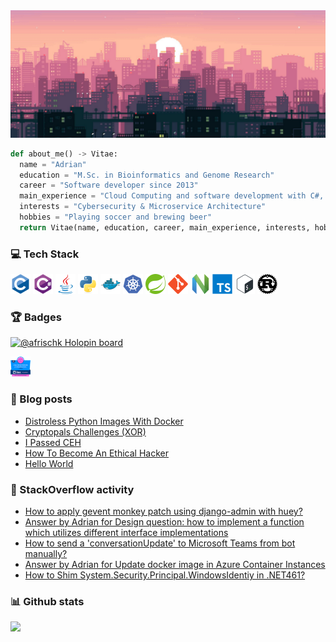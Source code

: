 <!-- <link href="css/style.css" rel="stylesheet">-->
<div align="center">
  <img alt="banner" src="banner.png">
</div>

```python
def about_me() -> Vitae:
  name = "Adrian"
  education = "M.Sc. in Bioinformatics and Genome Research"
  career = "Software developer since 2013"
  main_experience = "Cloud Computing and software development with C#, Java and Python"
  interests = "Cybersecurity & Microservice Architecture"
  hobbies = "Playing soccer and brewing beer"
  return Vitae(name, education, career, main_experience, interests, hobbies)
```

### :computer: Tech Stack

<div>
  <img alt="C" width="32" height="32" src="icons/c-original.svg">
  <img alt="C#" width="32" height="32" src="icons/csharp-original.svg">
  <img alt="Java" width="32" height="32" src="icons/java-original.svg">
  <img alt="Python" width="32" height="32" src="icons/python-original.svg">
  <img alt="Docker" width="32" height="32" src="icons/docker-original.svg">
  <img alt="Kubernetes" width="32" height="32" src="icons/kubernetes-plain.svg">
  <img alt="Spring" width="32" height="32" src="icons/spring-original.svg">
  <img alt="Git" width="32" height="32" src="icons/git-original.svg">
  <img alt="Neovim" width="32" height="32" src="icons/neovim.svg">
  <img alt="TypeScript" width="32" height="32" src="icons/typescript-original.svg">
  <img alt="Bash" width="32" height="32" src="icons/bash-original.svg">
  <img alt="Rust" width="32" height="32" src="icons/rust.svg">
</div>

### :trophy: Badges

[![@afrischk Holopin board](https://holopin.io/api/user/board?user=0x00_whiz)](https://holopin.io/@0x00_whiz)

<div>
  <img alt="lfd420" width="32" height="32" src="badges/lfd420.png">
</div>

### :newspaper: Blog posts
<!-- BLOGPOST:START -->
- [Distroless Python Images With Docker](https://afrischk.github.io/distroless-python-310)
- [Cryptopals Challenges &lpar;XOR&rpar;](https://afrischk.github.io/Cryptopals-Challenges-Base-Set-1-XOR)
- [I Passed CEH](https://afrischk.github.io/I-Passed-CEH)
- [How To Become An Ethical Hacker](https://afrischk.github.io/How-To-Become-An-Ethical-Hacker)
- [Hello World](https://afrischk.github.io/Hello-World)<!-- BLOGPOST:END -->

### :bookmark_tabs: StackOverflow activity
<!-- STACKOVERFLOW:START -->
- [How to apply gevent monkey patch using django-admin with huey?](https://stackoverflow.com/questions/78958488/how-to-apply-gevent-monkey-patch-using-django-admin-with-huey)
- [Answer by Adrian for Design question: how to implement a function which utilizes different interface implementations](https://stackoverflow.com/questions/75659756/design-question-how-to-implement-a-function-which-utilizes-different-interface/75659983#75659983)
- [How to send a &#39;conversationUpdate&#39; to Microsoft Teams from bot manually?](https://stackoverflow.com/questions/57304988/how-to-send-a-conversationupdate-to-microsoft-teams-from-bot-manually)
- [Answer by Adrian for Update docker image in Azure Container Instances](https://stackoverflow.com/questions/49796968/update-docker-image-in-azure-container-instances/56440278#56440278)
- [How to Shim System.Security.Principal.WindowsIdentiy in .NET461?](https://stackoverflow.com/questions/55627066/how-to-shim-system-security-principal-windowsidentiy-in-net461)
<!-- STACKOVERFLOW:END -->

### :bar_chart: Github stats

<img src="https://github-readme-stats.vercel.app/api/top-langs/?username=afrischk&theme=radical" />
